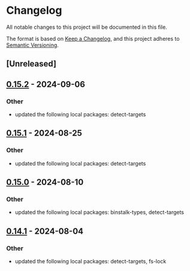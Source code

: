# Changelog
All notable changes to this project will be documented in this file.

The format is based on [Keep a Changelog](https://keepachangelog.com/en/1.0.0/),
and this project adheres to [Semantic Versioning](https://semver.org/spec/v2.0.0.html).

## [Unreleased]

## [0.15.2](https://github.com/cargo-bins/cargo-binstall/compare/binstalk-manifests-v0.15.1...binstalk-manifests-v0.15.2) - 2024-09-06

### Other
- updated the following local packages: detect-targets

## [0.15.1](https://github.com/cargo-bins/cargo-binstall/compare/binstalk-manifests-v0.15.0...binstalk-manifests-v0.15.1) - 2024-08-25

### Other
- updated the following local packages: detect-targets

## [0.15.0](https://github.com/cargo-bins/cargo-binstall/compare/binstalk-manifests-v0.14.1...binstalk-manifests-v0.15.0) - 2024-08-10

### Other
- updated the following local packages: binstalk-types, detect-targets

## [0.14.1](https://github.com/cargo-bins/cargo-binstall/compare/binstalk-manifests-v0.14.0...binstalk-manifests-v0.14.1) - 2024-08-04

### Other
- updated the following local packages: detect-targets, fs-lock
